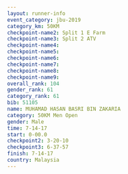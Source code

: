 ```yaml
---
layout: runner-info 
event_category: jbu-2019 
category_km: 50KM 
checkpoint-name2: Split 1 E Farm 
checkpoint-name3: Split 2 ATV 
checkpoint-name4: 
checkpoint-name5: 
checkpoint-name6: 
checkpoint-name7: 
checkpoint-name8: 
checkpoint-name9: 
overall_rank: 104
gender_rank: 61
category_rank: 61
bib: 51105
name: MUHAMAD HASAN BASRI BIN ZAKARIA
category: 50KM Men Open
gender: Male
time: 7-14-17
start: 0-00.0
checkpoint2: 3-20-10
checkpoint3: 6-37-57
finish: 7-14-17
country: Malaysia
---
```

